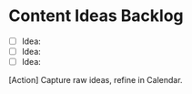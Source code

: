 # Content Ideas Backlog

- [ ] Idea:
- [ ] Idea:
- [ ] Idea:

[Action] Capture raw ideas, refine in Calendar.
